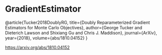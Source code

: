 # GradientEstimator

@article{Tucker2018DoublyRG,
  title={Doubly Reparameterized Gradient Estimators for Monte Carlo Objectives},
  author={George Tucker and Dieterich Lawson and Shixiang Gu and Chris J. Maddison},
  journal={ArXiv},
  year={2018},
  volume={abs/1810.04152}
}


https://arxiv.org/abs/1810.04152
